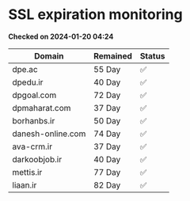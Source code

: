 # SSL expiration monitoring

**Checked on 2024-01-20 04:24**

| Domain | Remained | Status       |
|--------|----------|--------------|
| dpe.ac     | 55 Day   | ✅ |
| dpedu.ir     | 40 Day   | ✅ |
| dpgoal.com     | 72 Day   | ✅ |
| dpmaharat.com     | 37 Day   | ✅ |
| borhanbs.ir     | 50 Day   | ✅ |
| danesh-online.com     | 74 Day   | ✅ |
| ava-crm.ir     | 37 Day   | ✅ |
| darkoobjob.ir     | 40 Day   | ✅ |
| mettis.ir     | 77 Day   | ✅ |
| liaan.ir     | 82 Day   | ✅ |
